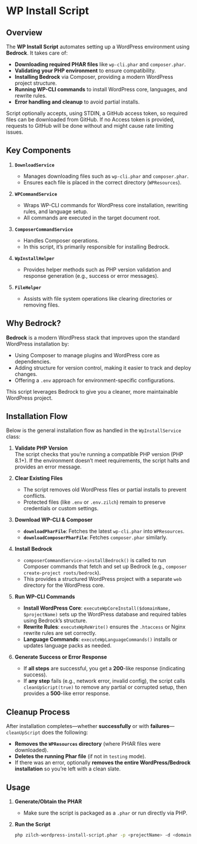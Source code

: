 # WP Install Script

## Overview

The **WP Install Script** automates setting up a WordPress environment using **Bedrock**. It takes care of:

- **Downloading required PHAR files** like `wp-cli.phar` and `composer.phar`.
- **Validating your PHP environment** to ensure compatibility.
- **Installing Bedrock** via Composer, providing a modern WordPress project structure.
- **Running WP-CLI commands** to install WordPress core, languages, and rewrite rules.
- **Error handling and cleanup** to avoid partial installs.

Script optionally accepts, using STDIN, a GitHub access token, so required files can be downloaded from GitHub.
If no Access token is provided, requests to GitHub will be done without and might cause rate limiting issues.

## Key Components

1. **`DownloadService`**
   - Manages downloading files such as `wp-cli.phar` and `composer.phar`.
   - Ensures each file is placed in the correct directory (`WPResources`).

2. **`WPCommandService`**
   - Wraps WP-CLI commands for WordPress core installation, rewriting rules, and language setup.
   - All commands are executed in the target document root.

3. **`ComposerCommandService`**
   - Handles Composer operations.
   - In this script, it’s primarily responsible for installing Bedrock.

4. **`WpInstallHelper`**
   - Provides helper methods such as PHP version validation and response generation (e.g., success or error messages).

5. **`FileHelper`**
   - Assists with file system operations like clearing directories or removing files.

## Why Bedrock?

**Bedrock** is a modern WordPress stack that improves upon the standard WordPress installation by:

- Using Composer to manage plugins and WordPress core as dependencies.
- Adding structure for version control, making it easier to track and deploy changes.
- Offering a `.env` approach for environment-specific configurations.

This script leverages Bedrock to give you a cleaner, more maintainable WordPress project.

## Installation Flow

Below is the general installation flow as handled in the `WpInstallService` class:

1. **Validate PHP Version**  
   The script checks that you’re running a compatible PHP version (PHP 8.1+). If the environment doesn’t meet requirements, the script halts and provides an error message.

2. **Clear Existing Files**
   - The script removes old WordPress files or partial installs to prevent conflicts.
   - Protected files (like `.env` or `.env.zilch`) remain to preserve credentials or custom settings.

3. **Download WP-CLI & Composer**
   - **`downloadPharFile`**: Fetches the latest `wp-cli.phar` into `WPResources`.
   - **`downloadComposerPharFile`**: Fetches `composer.phar` similarly.

4. **Install Bedrock**
   - `composerCommandService->installBedrock()` is called to run Composer commands that fetch and set up Bedrock (e.g., `composer create-project roots/bedrock`).
   - This provides a structured WordPress project with a separate `web` directory for the WordPress core.

5. **Run WP-CLI Commands**
   - **Install WordPress Core**: `executeWpCoreInstall($domainName, $projectName)` sets up the WordPress database and required tables using Bedrock’s structure.
   - **Rewrite Rules**: `executeWpReWrite()` ensures the `.htaccess` or Nginx rewrite rules are set correctly.
   - **Language Commands**: `executeWpLanguageCommands()` installs or updates language packs as needed.

6. **Generate Success or Error Response**
   - If **all steps** are successful, you get a **200**-like response (indicating success).
   - If **any step** fails (e.g., network error, invalid config), the script calls `cleanUpScript(true)` to remove any partial or corrupted setup, then provides a **500**-like error response.

## Cleanup Process

After installation completes—whether **successfully** or with **failures**—`cleanUpScript` does the following:

- **Removes the `WPResources` directory** (where PHAR files were downloaded).
- **Deletes the running Phar file** (if not in `testing` mode).
- If there was an error, optionally **removes the entire WordPress/Bedrock installation** so you’re left with a clean slate.

## Usage

1. **Generate/Obtain the PHAR**
   - Make sure the script is packaged as a `.phar` or run directly via PHP.

2. **Run the Script**
   ```bash
   php zilch-wordpress-install-script.phar -p <projectName> -d <domainName> -e <environment>